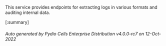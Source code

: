 






This service provides endpoints for extracting logs in various formats and auditing internal data.

[:summary]

###### Auto generated by Pydio Cells Enterprise Distribution v4.0.0-rc7 on 12-Oct-2022
